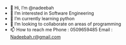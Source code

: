 - 👋 Hi, I’m @nadeebah
- 👀 I’m interested in Software Engineering 
- 🌱 I’m currently learning python
- 💞️ I’m looking to collaborate on areas of programming
- 📫 How to reach me 
Phone : 0509659485 
Email : Nadeebah.r@gmail.com 

<!---
nadeebah/nadeebah is a ✨ special ✨ repository because its `README.md` (this file) appears on your GitHub profile.
You can click the Preview link to take a look at your changes.
--->

